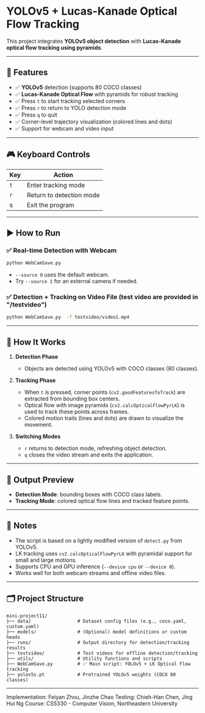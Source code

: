 # YOLOv5 + Lucas-Kanade Optical Flow Tracking

This project integrates **YOLOv5 object detection** with **Lucas-Kanade optical flow tracking using pyramids**.

---

## 🚀 Features

- ✅ **YOLOv5** detection (supports 80 COCO classes)
- ✅ **Lucas-Kanade Optical Flow** with pyramids for robust tracking
- ✅ Press `t` to start tracking selected corners
- ✅ Press `r` to return to YOLO detection mode
- ✅ Press `q` to quit
- ✅ Corner-level trajectory visualization (colored lines and dots)
- ✅ Support for webcam and video input

---

## 🎮 Keyboard Controls

| Key | Action                      |
|-----|-----------------------------|
| `t` | Enter tracking mode         |
| `r` | Return to detection mode    |
| `q` | Exit the program            |

---

## ▶️ How to Run

### ✅ Real-time Detection with Webcam

```bash
python WebCamSave.py 
```

- `--source 0` uses the default webcam.
- Try `--source 1` for an external camera if needed.

### ✅ Detection + Tracking on Video File (test video are provided in "/testvideo")

```bash
python WebCamSave.py  -f testvideo/video1.mp4 
```
---

## 🧠 How It Works

1. **Detection Phase**
   - Objects are detected using YOLOv5 with COCO classes (80 classes).

2. **Tracking Phase**
   - When `t` is pressed, corner points (`cv2.goodFeaturesToTrack`) are extracted from bounding box centers.
   - Optical flow with image pyramids (`cv2.calcOpticalFlowPyrLK`) is used to track these points across frames.
   - Colored motion trails (lines and dots) are drawn to visualize the movement.

3. **Switching Modes**
   - `r` returns to detection mode, refreshing object detection.
   - `q` closes the video stream and exits the application.
---

## 📸 Output Preview

- **Detection Mode**: bounding boxes with COCO class labels.
- **Tracking Mode**: colored optical flow lines and tracked feature points.

---

## 📘 Notes

- The script is based on a lightly modified version of `detect.py` from YOLOv5.
- LK tracking uses `cv2.calcOpticalFlowPyrLK` with pyramidal support for small and large motions.
- Supports CPU and GPU inference (`--device cpu` or `--device 0`).
- Works well for both webcam streams and offline video files.
---

## 🗂️ Project Structure

```
mini-project11/
├── data/                 # Dataset config files (e.g., coco.yaml, custom.yaml)
├── models/               # (Optional) model definitions or custom heads
├── runs/                 # Output directory for detection/tracking results
├── testvideo/            # Test videos for offline detection/tracking
├── utils/                # Utility functions and scripts
├── WebCamSave.py         # ✅ Main script: YOLOv5 + LK Optical Flow tracking
├── yolov5s.pt            # Pretrained YOLOv5 weights (COCO 80 classes)
```
---

Implementation: Feiyan Zhou, Jinzhe Chao
Testing: Chieh-Han Chen, Jing Hui Ng
Course: CS5330 - Computer Vision, Northeastern University
